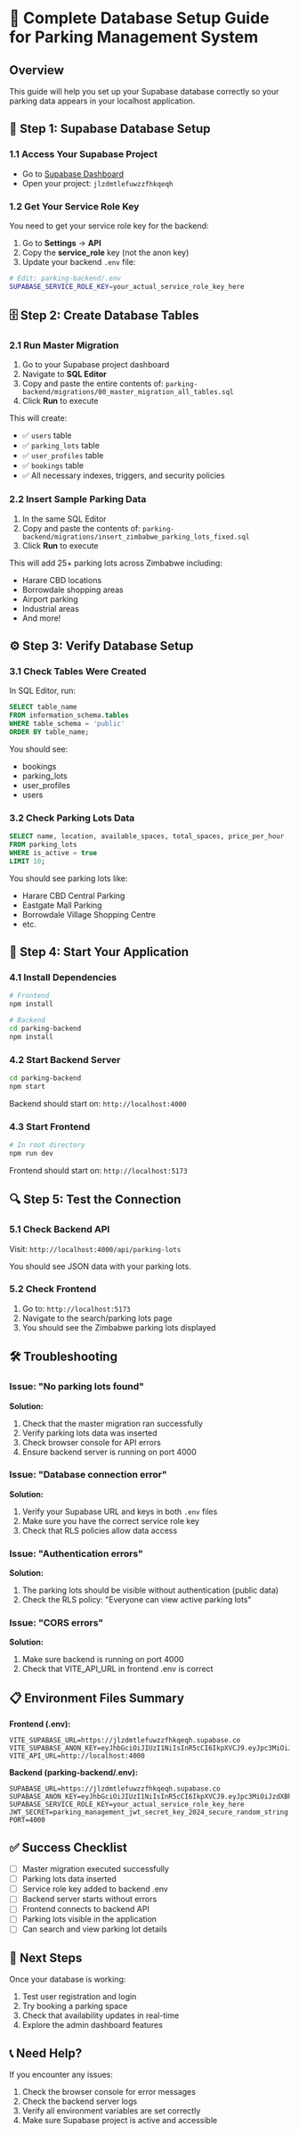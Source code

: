# 🚀 Complete Database Setup Guide for Parking Management System

## Overview
This guide will help you set up your Supabase database correctly so your parking data appears in your localhost application.

## 🔧 Step 1: Supabase Database Setup

### 1.1 Access Your Supabase Project
- Go to [Supabase Dashboard](https://supabase.com/dashboard)
- Open your project: `jlzdmtlefuwzzfhkqeqh`

### 1.2 Get Your Service Role Key
You need to get your service role key for the backend:

1. Go to **Settings** → **API**
2. Copy the **service_role** key (not the anon key)
3. Update your backend `.env` file:

```bash
# Edit: parking-backend/.env
SUPABASE_SERVICE_ROLE_KEY=your_actual_service_role_key_here
```

## 🗄️ Step 2: Create Database Tables

### 2.1 Run Master Migration
1. Go to your Supabase project dashboard
2. Navigate to **SQL Editor**
3. Copy and paste the entire contents of: `parking-backend/migrations/00_master_migration_all_tables.sql`
4. Click **Run** to execute

This will create:
- ✅ `users` table
- ✅ `parking_lots` table  
- ✅ `user_profiles` table
- ✅ `bookings` table
- ✅ All necessary indexes, triggers, and security policies

### 2.2 Insert Sample Parking Data
1. In the same SQL Editor
2. Copy and paste the contents of: `parking-backend/migrations/insert_zimbabwe_parking_lots_fixed.sql`
3. Click **Run** to execute

This will add 25+ parking lots across Zimbabwe including:
- Harare CBD locations
- Borrowdale shopping areas
- Airport parking
- Industrial areas
- And more!

## ⚙️ Step 3: Verify Database Setup

### 3.1 Check Tables Were Created
In SQL Editor, run:
```sql
SELECT table_name 
FROM information_schema.tables 
WHERE table_schema = 'public' 
ORDER BY table_name;
```

You should see:
- bookings
- parking_lots
- user_profiles
- users

### 3.2 Check Parking Lots Data
```sql
SELECT name, location, available_spaces, total_spaces, price_per_hour 
FROM parking_lots 
WHERE is_active = true 
LIMIT 10;
```

You should see parking lots like:
- Harare CBD Central Parking
- Eastgate Mall Parking
- Borrowdale Village Shopping Centre
- etc.

## 🚀 Step 4: Start Your Application

### 4.1 Install Dependencies
```bash
# Frontend
npm install

# Backend
cd parking-backend
npm install
```

### 4.2 Start Backend Server
```bash
cd parking-backend
npm start
```
Backend should start on: `http://localhost:4000`

### 4.3 Start Frontend
```bash
# In root directory
npm run dev
```
Frontend should start on: `http://localhost:5173`

## 🔍 Step 5: Test the Connection

### 5.1 Check Backend API
Visit: `http://localhost:4000/api/parking-lots`

You should see JSON data with your parking lots.

### 5.2 Check Frontend
1. Go to: `http://localhost:5173`
2. Navigate to the search/parking lots page
3. You should see the Zimbabwe parking lots displayed

## 🛠️ Troubleshooting

### Issue: "No parking lots found"
**Solution:**
1. Check that the master migration ran successfully
2. Verify parking lots data was inserted
3. Check browser console for API errors
4. Ensure backend server is running on port 4000

### Issue: "Database connection error"
**Solution:**
1. Verify your Supabase URL and keys in both `.env` files
2. Make sure you have the correct service role key
3. Check that RLS policies allow data access

### Issue: "Authentication errors"
**Solution:**
1. The parking lots should be visible without authentication (public data)
2. Check the RLS policy: "Everyone can view active parking lots"

### Issue: "CORS errors"
**Solution:**
1. Make sure backend is running on port 4000
2. Check that VITE_API_URL in frontend .env is correct

## 📋 Environment Files Summary

**Frontend (.env):**
```env
VITE_SUPABASE_URL=https://jlzdmtlefuwzzfhkqeqh.supabase.co
VITE_SUPABASE_ANON_KEY=eyJhbGciOiJIUzI1NiIsInR5cCI6IkpXVCJ9.eyJpc3MiOiJzdXBhYmFzZSIsInJlZiI6ImpsemRtdGxlZnV3enpmaGtxZXFoIiwicm9sZSI6ImFub24iLCJpYXQiOjE3NTI1NjAxMjgsImV4cCI6MjA2ODEzNjEyOH0.mnYAfg85ZrderkuM1v6wTzYxqvgZUPRI5A3n5mnPl5o
VITE_API_URL=http://localhost:4000
```

**Backend (parking-backend/.env):**
```env
SUPABASE_URL=https://jlzdmtlefuwzzfhkqeqh.supabase.co
SUPABASE_ANON_KEY=eyJhbGciOiJIUzI1NiIsInR5cCI6IkpXVCJ9.eyJpc3MiOiJzdXBhYmFzZSIsInJlZiI6ImpsemRtdGxlZnV3enpmaGtxZXFoIiwicm9sZSI6ImFub24iLCJpYXQiOjE3NTI1NjAxMjgsImV4cCI6MjA2ODEzNjEyOH0.mnYAfg85ZrderkuM1v6wTzYxqvgZUPRI5A3n5mnPl5o
SUPABASE_SERVICE_ROLE_KEY=your_actual_service_role_key_here
JWT_SECRET=parking_management_jwt_secret_key_2024_secure_random_string
PORT=4000
```

## ✅ Success Checklist

- [ ] Master migration executed successfully
- [ ] Parking lots data inserted
- [ ] Service role key added to backend .env
- [ ] Backend server starts without errors
- [ ] Frontend connects to backend API
- [ ] Parking lots visible in the application
- [ ] Can search and view parking lot details

## 🎉 Next Steps

Once your database is working:
1. Test user registration and login
2. Try booking a parking space
3. Check that availability updates in real-time
4. Explore the admin dashboard features

## 📞 Need Help?

If you encounter any issues:
1. Check the browser console for error messages
2. Check the backend server logs
3. Verify all environment variables are set correctly
4. Make sure Supabase project is active and accessible